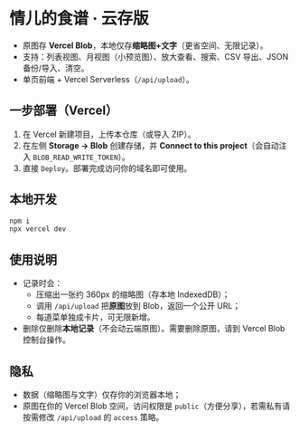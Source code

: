 # 情儿的食谱 · 云存版

- 原图存 **Vercel Blob**，本地仅存**缩略图+文字**（更省空间、无限记录）。
- 支持：列表视图、月视图（小预览图）、放大查看、搜索、CSV 导出、JSON 备份/导入、清空。
- 单页前端 + Vercel Serverless（`/api/upload`）。

## 一步部署（Vercel）
1. 在 Vercel 新建项目，上传本仓库（或导入 ZIP）。
2. 在左侧 **Storage → Blob** 创建存储，并 **Connect to this project**（会自动注入 `BLOB_READ_WRITE_TOKEN`）。
3. 直接 `Deploy`。部署完成访问你的域名即可使用。

## 本地开发
```bash
npm i
npx vercel dev
```

## 使用说明
- 记录时会：
  - 压缩出一张约 360px 的缩略图（存本地 IndexedDB）；
  - 调用 `/api/upload` 把**原图**放到 Blob，返回一个公开 URL；
  - 每道菜单独成卡片，可无限新增。
- 删除仅删除**本地记录**（不会动云端原图）。需要删除原图，请到 Vercel Blob 控制台操作。

## 隐私
- 数据（缩略图与文字）仅存你的浏览器本地；
- 原图在你的 Vercel Blob 空间，访问权限是 `public`（方便分享），若需私有请按需修改 `/api/upload` 的 `access` 策略。

